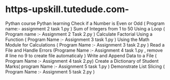 # https-upskill.tutedude.com-
Pythan course
Pythan learning Check if a Number is Even or Odd ( Program name:- assignment 2 task 1.py )
Sum of Integers from 1 to 50 Using a Loop ( Program name :- Assignment 2 Task 2.py )
Calculate Factorial Using a Function ( Program Name :- Assignment 3 task 1.py )
Using the Math Module for Calculations ( Program Name :- Assignment 3 task 2.py )
Read a File and Handle Errors (Programe Name :-  Assignment 4 task 1.py , remove # line no 9 to create file automaticaly )
Write and Append Data to a File ( Program Name :- Assignment 4 task 2.py)
Create a Dictionary of Student Marks( program Name :- Assignment 5 task 1.py )
Demonstrate List Slicing  ( Program Name :- Assignment 5 task 2.py )
